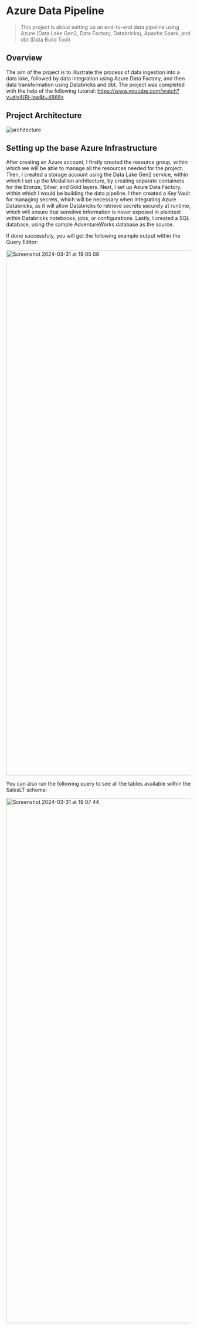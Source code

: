 # Azure Data Pipeline

> This project is about setting up an end-to-end data pipeline using Azure (Data Lake Gen2, Data Factory, Databricks), Apache Spark, and dbt (Data Build Tool)

## Overview
The aim of the project is to illustrate the process of data ingestion into a data lake, followed by data integration using Azure Data Factory, and then data transformation using Databricks and dbt. The project was completed with the help of the following tutorial: https://www.youtube.com/watch?v=divjURi-low&t=4866s

## Project Architecture

![architecture](https://github.com/airscholar/modern-data-eng-dbt-databricks-azure/blob/main/System%20Architecture.jpeg)

## Setting up the base Azure Infrastructure
After creating an Azure account, I firstly created the resource group, within which we will be able to manage all the resources needed for the project. Then, I created a storage account using the Data Lake Gen2 service, within which I set up the Medallion architecture, by creating separate containers for the Bronze, Silver, and Gold layers. Next, I set up Azure Data Factory, within which I would be building the data pipeline. I then created a Key Vault for managing secrets, which will be necessary when integrating Azure Databricks, as it will allow Databricks to retrieve secrets securely at runtime, which will ensure that sensitive information is never exposed in plaintext within Databricks notebooks, jobs, or configurations. Lastly, I created a SQL database, using the sample AdventureWorks database as the source.

If done successfuly, you will get the following example output within the Query Editor:

<img width="1432" alt="Screenshot 2024-03-31 at 19 05 08" src="https://github.com/HarshShah2812/de-pipeline-dbt-databricks-azure/assets/67421468/91166a09-66b3-4281-af11-c50474c55dcc">

You can also run the following query to see all the tables available within the SalesLT schema:

<img width="1432" alt="Screenshot 2024-03-31 at 19 07 44" src="https://github.com/HarshShah2812/de-pipeline-dbt-databricks-azure/assets/67421468/5b70a533-e1c9-45ab-b1f6-9f53a4ed0a59">
